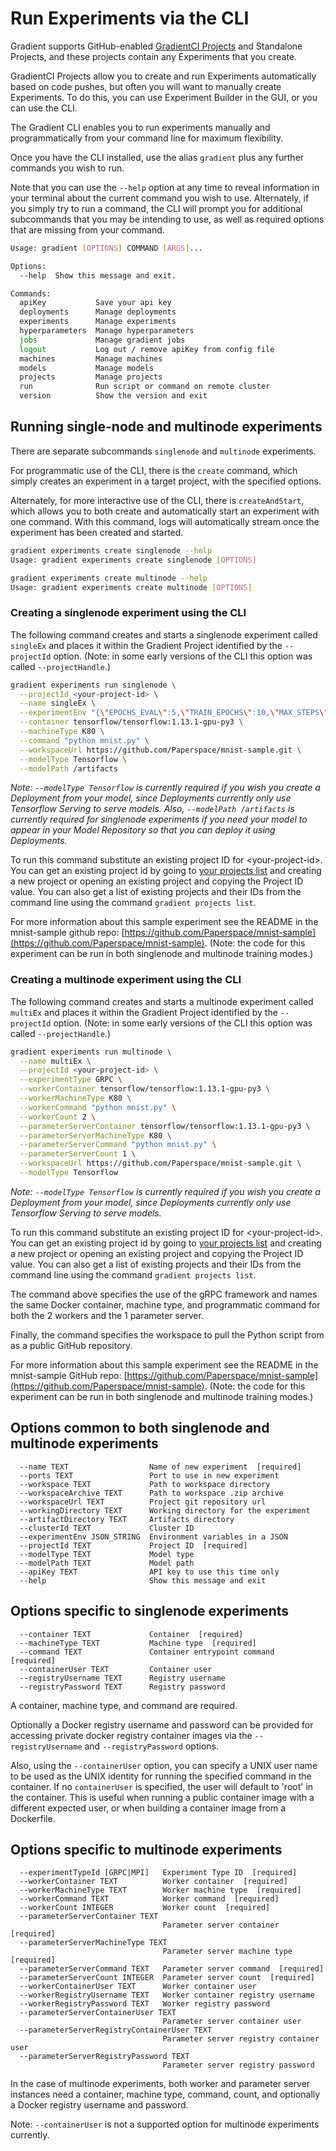 # Run Experiments via the CLI

Gradient supports GitHub-enabled [GradientCI Projects](../projects/gradientci.md) and Standalone Projects, and these projects contain any Experiments that you create.

GradientCI Projects allow you to create and run Experiments automatically based on code pushes, but often you will want to manually create Experiments. To do this, you can use Experiment Builder in the GUI, or you can use the CLI.

The Gradient CLI enables you to run experiments manually and programmatically from your command line for maximum flexibility.

Once you have the CLI installed, use the alias `gradient` plus any further commands you wish to run.

Note that you can use the `--help` option at any time to reveal information in your terminal about the current command you wish to use. Alternately, if you simply try to run a command, the CLI will prompt you for additional subcommands that you may be intending to use, as well as required options that are missing from your command.

```bash
Usage: gradient [OPTIONS] COMMAND [ARGS]...

Options:
  --help  Show this message and exit.

Commands:
  apiKey           Save your api key
  deployments      Manage deployments
  experiments      Manage experiments
  hyperparameters  Manage hyperparameters
  jobs             Manage gradient jobs
  logout           Log out / remove apiKey from config file
  machines         Manage machines
  models           Manage models
  projects         Manage projects
  run              Run script or command on remote cluster
  version          Show the version and exit
```

## Running single-node and multinode experiments

There are separate subcommands `singlenode` and `multinode` experiments.

For programmatic use of the CLI, there is the `create` command, which simply creates an experiment in a target project, with the specified options.

Alternately, for more interactive use of the CLI, there is `createAndStart`, which allows you to both create and automatically start an experiment with one command. With this command, logs will automatically stream once the experiment has been created and started.

```bash
gradient experiments create singlenode --help
Usage: gradient experiments create singlenode [OPTIONS]

gradient experiments create multinode --help
Usage: gradient experiments create multinode [OPTIONS]
```

### Creating a singlenode experiment using the CLI

The following command creates and starts a singlenode experiment called `singleEx` and places it within the Gradient Project identified by the `--projectId` option. \(Note: in some early versions of the CLI this option was called `--projectHandle`.\)

```bash
gradient experiments run singlenode \
  --projectId <your-project-id> \
  --name singleEx \
  --experimentEnv "{\"EPOCHS_EVAL\":5,\"TRAIN_EPOCHS\":10,\"MAX_STEPS\":1000,\"EVAL_SECS\":10}" \
  --container tensorflow/tensorflow:1.13.1-gpu-py3 \
  --machineType K80 \
  --command "python mnist.py" \
  --workspaceUrl https://github.com/Paperspace/mnist-sample.git \
  --modelType Tensorflow \
  --modelPath /artifacts
```

_Note: `--modelType Tensorflow` is currently required if you wish you create a Deployment from your model, since Deployments currently only use Tensorflow Serving to serve models. Also, `--modelPath /artifacts` is currently required for singlenode experiments if you need your model to appear in your Model Repository so that you can deploy it using Deployments._

To run this command substitute an existing project ID for &lt;your-project-id&gt;. You can get an existing project id by going to [your projects list](https://www.paperspace.com/console/projects) and creating a new project or opening an existing project and copying the Project ID value. You can also get a list of existing projects and their IDs from the command line using the command `gradient projects list`.

For more information about this sample experiment see the README in the mnist-sample github repo: [https://github.com/Paperspace/mnist-sample](https://github.com/Paperspace/mnist-sample). \(Note: the code for this experiment can be run in both singlenode and multinode training modes.\)

### Creating a multinode experiment using the CLI

The following command creates and starts a multinode experiment called `multiEx` and places it within the Gradient Project identified by the `--projectId` option. \(Note: in some early versions of the CLI this option was called `--projectHandle`.\)

```bash
gradient experiments run multinode \
  --name multiEx \
  --projectId <your-project-id> \
  --experimentType GRPC \
  --workerContainer tensorflow/tensorflow:1.13.1-gpu-py3 \
  --workerMachineType K80 \
  --workerCommand "python mnist.py" \
  --workerCount 2 \
  --parameterServerContainer tensorflow/tensorflow:1.13.1-gpu-py3 \
  --parameterServerMachineType K80 \
  --parameterServerCommand "python mnist.py" \
  --parameterServerCount 1 \
  --workspaceUrl https://github.com/Paperspace/mnist-sample.git \
  --modelType Tensorflow
```

_Note: `--modelType Tensorflow` is currently required if you wish you create a Deployment from your model, since Deployments currently only use Tensorflow Serving to serve models._

To run this command substitute an existing project ID for &lt;your-project-id&gt;. You can get an existing project id by going to [your projects list](https://www.paperspace.com/console/projects) and creating a new project or opening an existing project and copying the Project ID value. You can also get a list of existing projects and their IDs from the command line using the command `gradient projects list`.

The command above specifies the use of the gRPC framework and names the same Docker container, machine type, and programmatic command for both the 2 workers and the 1 parameter server.

Finally, the command specifies the workspace to pull the Python script from as a public GitHub repository.

For more information about this sample experiment see the README in the mnist-sample GitHub repo: [https://github.com/Paperspace/mnist-sample](https://github.com/Paperspace/mnist-sample). \(Note: the code for this experiment can be run in both singlenode and multinode training modes.\)

## Options common to both singlenode and multinode experiments

```text
  --name TEXT                  Name of new experiment  [required]
  --ports TEXT                 Port to use in new experiment
  --workspace TEXT             Path to workspace directory
  --workspaceArchive TEXT      Path to workspace .zip archive
  --workspaceUrl TEXT          Project git repository url
  --workingDirectory TEXT      Working directory for the experiment
  --artifactDirectory TEXT     Artifacts directory
  --clusterId TEXT             Cluster ID
  --experimentEnv JSON_STRING  Environment variables in a JSON
  --projectId TEXT             Project ID  [required]
  --modelType TEXT             Model type
  --modelPath TEXT             Model path
  --apiKey TEXT                API key to use this time only
  --help                       Show this message and exit
```

## Options specific to singlenode experiments

```text
  --container TEXT             Container  [required]
  --machineType TEXT           Machine type  [required]
  --command TEXT               Container entrypoint command  [required]
  --containerUser TEXT         Container user
  --registryUsername TEXT      Registry username
  --registryPassword TEXT      Registry password
```

A container, machine type, and command are required.

Optionally a Docker registry username and password can be provided for accessing private docker registry container images via the `--registryUsername` and `--registryPassword` options.

Also, using the `--containerUser` option, you can specify a UNIX user name to be used as the UNIX identity for running the specified command in the container. If no `containerUser` is specified, the user will default to 'root' in the container. This is useful when running a public container image with a different expected user, or when building a container image from a Dockerfile.

## Options specific to multinode experiments

```text
  --experimentTypeId [GRPC|MPI]   Experiment Type ID  [required]
  --workerContainer TEXT          Worker container  [required]
  --workerMachineType TEXT        Worker machine type  [required]
  --workerCommand TEXT            Worker command  [required]
  --workerCount INTEGER           Worker count  [required]
  --parameterServerContainer TEXT
                                  Parameter server container  [required]
  --parameterServerMachineType TEXT
                                  Parameter server machine type  [required]
  --parameterServerCommand TEXT   Parameter server command  [required]
  --parameterServerCount INTEGER  Parameter server count  [required]
  --workerContainerUser TEXT      Worker container user
  --workerRegistryUsername TEXT   Worker container registry username
  --workerRegistryPassword TEXT   Worker registry password
  --parameterServerContainerUser TEXT
                                  Parameter server container user
  --parameterServerRegistryContainerUser TEXT
                                  Parameter server registry container user
  --parameterServerRegistryPassword TEXT
                                  Parameter server registry password
```

In the case of multinode experiments, both worker and parameter server instances need a container, machine type, command, count, and optionally a Docker registry username and password.

Note: `--containerUser` is not a supported option for multinode experiments currently.

